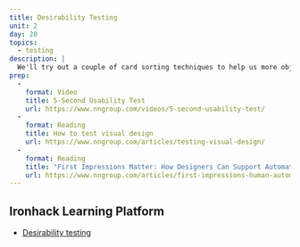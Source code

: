 ```yaml
---
title: Desirability Testing
unit: 2
day: 20
topics:
  - testing
description: |
  We'll try out a couple of card sorting techniques to help us more objectively gauge the desirability and aesthetic appeal of our designs.
prep:
  -
    format: Video
    title: 5-Second Usability Test
    url: https://www.nngroup.com/videos/5-second-usability-test/
  -
    format: Reading
    title: How to test visual design
    url: https://www.nngroup.com/articles/testing-visual-design/
  -
    format: Reading
    title: "First Impressions Matter: How Designers Can Support Automatic Cognitive Processing"
    url: https://www.nngroup.com/articles/first-impressions-human-automaticity/
---
```


Ironhack Learning Platform
--------------------------

- [Desirability testing](http://learn.ironhack.com/#/learning_unit/7098)
